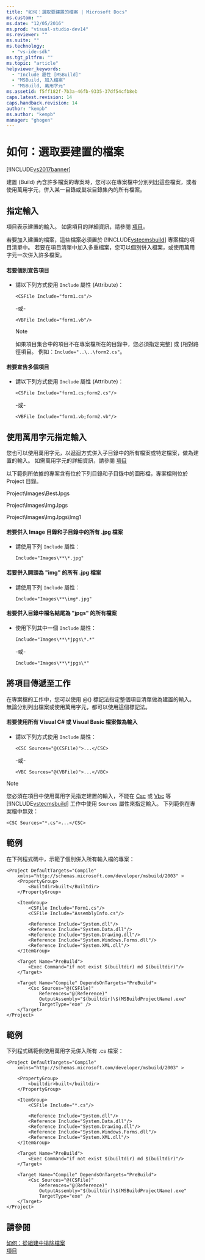 ```yaml
---
title: "如何：選取要建置的檔案 | Microsoft Docs"
ms.custom: ""
ms.date: "12/05/2016"
ms.prod: "visual-studio-dev14"
ms.reviewer: ""
ms.suite: ""
ms.technology: 
  - "vs-ide-sdk"
ms.tgt_pltfrm: ""
ms.topic: "article"
helpviewer_keywords: 
  - "Include 屬性 [MSBuild]"
  - "MSBuild, 加入檔案"
  - "MSBuild, 萬用字元"
ms.assetid: f5ff182f-7b3a-46fb-9335-37df54cfb8eb
caps.latest.revision: 14
caps.handback.revision: 14
author: "kempb"
ms.author: "kempb"
manager: "ghogen"
---
```

# 如何：選取要建置的檔案
[!INCLUDE[vs2017banner](../code-quality/includes/vs2017banner.md)]

建置 \(Build\) 內含許多檔案的專案時，您可以在專案檔中分別列出這些檔案，或者使用萬用字元，併入某一目錄或巢狀目錄集內的所有檔案。  
  
## 指定輸入  
 項目表示建置的輸入。  如需項目的詳細資訊，請參閱 [項目](../msbuild/msbuild-items.md)。  
  
 若要加入建置的檔案，這些檔案必須置於 [!INCLUDE[vstecmsbuild](../extensibility/internals/includes/vstecmsbuild_md.md)] 專案檔的項目清單中。  若要在項目清單中加入多重檔案，您可以個別併入檔案，或使用萬用字元一次併入許多檔案。  
  
#### 若要個別宣告項目  
  
-   請以下列方式使用 `Include` 屬性 \(Attribute\)：  
  
     `<CSFile Include="form1.cs"/>`  
  
     \-或\-  
  
     `<VBFile Include="form1.vb"/>`  
  
    > [!NOTE]
    >  如果項目集合中的項目不在專案檔所在的目錄中，您必須指定完整\] 或 \[相對路徑項目。   例如：`Include="..\..\form2.cs"`。  
  
#### 若要宣告多個項目  
  
-   請以下列方式使用 `Include` 屬性 \(Attribute\)：  
  
     `<CSFile Include="form1.cs;form2.cs"/>`  
  
     \-或\-  
  
     `<VBFile Include="form1.vb;form2.vb"/>`  
  
## 使用萬用字元指定輸入  
 您也可以使用萬用字元，以遞迴方式併入子目錄中的所有檔案或特定檔案，做為建置的輸入。  如需萬用字元的詳細資訊，請參閱 [項目](../msbuild/msbuild-items.md)  
  
 以下範例所依據的專案含有位於下列目錄和子目錄中的圖形檔，專案檔則位於 Project 目錄。  
  
 Project\\Images\\BestJpgs  
  
 Project\\Images\\ImgJpgs  
  
 Project\\Images\\ImgJpgs\\Img1  
  
#### 若要併入 Image 目錄和子目錄中的所有 .jpg 檔案  
  
-   請使用下列 `Include` 屬性：  
  
     `Include="Images\**\*.jpg"`  
  
#### 若要併入開頭為 "img" 的所有 .jpg 檔案  
  
-   請使用下列 `Include` 屬性：  
  
     `Include="Images\**\img*.jpg"`  
  
#### 若要併入目錄中檔名結尾為 "jpgs" 的所有檔案  
  
-   使用下列其中一個 `Include` 屬性：  
  
     `Include="Images\**\*jpgs\*.*"`  
  
     \-或\-  
  
     `Include="Images\**\*jpgs\*"`  
  
## 將項目傳遞至工作  
 在專案檔的工作中，您可以使用 @\(\) 標記法指定整個項目清單做為建置的輸入。  無論分別列出檔案或使用萬用字元，都可以使用這個標記法。  
  
#### 若要使用所有 Visual C\# 或 Visual Basic 檔案做為輸入  
  
-   請以下列方式使用 `Include` 屬性：  
  
     `<CSC Sources="@(CSFile)">...</CSC>`  
  
     \-或\-  
  
     `<VBC Sources="@(VBFile)">...</VBC>`  
  
> [!NOTE]
>  您必須在項目中使用萬用字元指定建置的輸入，不能在 [Csc](../msbuild/csc-task.md) 或 [Vbc](../msbuild/vbc-task.md) 等 [!INCLUDE[vstecmsbuild](../extensibility/internals/includes/vstecmsbuild_md.md)] 工作中使用 `Sources` 屬性來指定輸入。  下列範例在專案檔中無效：  
>   
>  `<CSC Sources="*.cs">...</CSC>`  
  
## 範例  
 在下列程式碼中，示範了個別併入所有輸入檔的專案：  
  
```  
<Project DefaultTargets="Compile"  
    xmlns="http://schemas.microsoft.com/developer/msbuild/2003" >  
    <PropertyGroup>  
        <Builtdir>built</Builtdir>  
    </PropertyGroup>  
  
    <ItemGroup>  
        <CSFile Include="Form1.cs"/>  
        <CSFile Include="AssemblyInfo.cs"/>  
  
        <Reference Include="System.dll"/>  
        <Reference Include="System.Data.dll"/>  
        <Reference Include="System.Drawing.dll"/>  
        <Reference Include="System.Windows.Forms.dll"/>  
        <Reference Include="System.XML.dll"/>  
    </ItemGroup>  
  
    <Target Name="PreBuild">  
        <Exec Command="if not exist $(builtdir) md $(builtdir)"/>  
    </Target>  
  
    <Target Name="Compile" DependsOnTargets="PreBuild">  
        <Csc Sources="@(CSFile)"  
            References="@(Reference)"  
            OutputAssembly="$(builtdir)\$(MSBuildProjectName).exe"  
            TargetType="exe" />  
    </Target>  
</Project>  
```  
  
## 範例  
 下列程式碼範例使用萬用字元併入所有 .cs 檔案：  
  
```  
<Project DefaultTargets="Compile"  
    xmlns="http://schemas.microsoft.com/developer/msbuild/2003" >  
  
    <PropertyGroup>  
        <builtdir>built</builtdir>  
    </PropertyGroup>  
  
    <ItemGroup>  
        <CSFile Include="*.cs"/>  
  
        <Reference Include="System.dll"/>  
        <Reference Include="System.Data.dll"/>  
        <Reference Include="System.Drawing.dll"/>  
        <Reference Include="System.Windows.Forms.dll"/>  
        <Reference Include="System.XML.dll"/>  
    </ItemGroup>  
  
    <Target Name="PreBuild">  
        <Exec Command="if not exist $(builtdir) md $(builtdir)"/>  
    </Target>  
  
    <Target Name="Compile" DependsOnTargets="PreBuild">  
        <Csc Sources="@(CSFile)"  
            References="@(Reference)"  
            OutputAssembly="$(builtdir)\$(MSBuildProjectName).exe"  
            TargetType="exe" />  
    </Target>  
</Project>  
```  
  
## 請參閱  
 [如何：從組建中排除檔案](../msbuild/how-to-exclude-files-from-the-build.md)   
 [項目](../msbuild/msbuild-items.md)